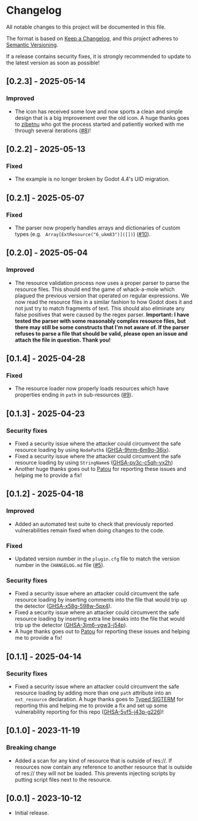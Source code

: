 # Changelog
All notable changes to this project will be documented in this file.

The format is based on [Keep a Changelog](https://keepachangelog.com/en/1.0.0/),
and this project adheres to [Semantic Versioning](https://semver.org/spec/v2.0.0.html).

If a release contains security fixes, it is strongly recommended to update to the latest version as soon as possible!

## [0.2.3] - 2025-05-14
### Improved
- The icon has received some love and now sports a clean and simple design that is a big improvement over the old icon. A huge thanks goes to [zibetnu](https://github.com/zibetnu) who got the process started and patiently worked with me through several iterations ([#8](https://github.com/derkork/godot-safe-resource-loader/issues/8))!

## [0.2.2] - 2025-05-13
### Fixed
- The example is no longer broken by Godot 4.4's UID migration.

## [0.2.1] - 2025-05-07
### Fixed
- The parser now properly handles arrays and dictionaries of custom types (e.g. ` Array[ExtResource("6_ukm83")]([])`) ([#10](https://github.com/derkork/godot-safe-resource-loader/issues/10)). 

## [0.2.0] - 2025-05-04
### Improved
- The resource validation process now uses a proper parser to parse the resource files. This should end the game of whack-a-mole which plagued the previous version that operated on regular expressions. We now read the resource files in a similar fashion to how Godot does it and not just try to match fragments of text. This should also eliminate any false positives that were caused by the regex parser. **Important: I have tested the parser with some reasonably complex resource files, but there may still be some constructs that I'm not aware of. If the parser refuses to parse a file that should be valid, please open an issue and attach the file in question. Thank you!** 

## [0.1.4] - 2025-04-28
### Fixed
- The resource loader now properly loads resources which have properties ending in `path` in sub-resources ([#9](https://github.com/derkork/godot-safe-resource-loader/issues/9)).

## [0.1.3] - 2025-04-23
### Security fixes
- Fixed a security issue where the attacker could circumvent the safe resource loading by using `NodePath`s ([GHSA-9hrm-6m9q-36jx](https://github.com/derkork/godot-safe-resource-loader/security/advisories/GHSA-9hrm-6m9q-36jx)).
- Fixed a security issue where the attacker could circumvent the safe resource loading by using `StringName`s ([GHSA-pv3c-c5qh-vx2h](https://github.com/derkork/godot-safe-resource-loader/security/advisories/GHSA-pv3c-c5qh-vx2h))
- Another huge thanks goes out to [Patou](https://github.com/xorblo-doitus) for reporting these issues and helping me to provide a fix!

## [0.1.2] - 2025-04-18
### Improved
- Added an automated test suite to check that previously reported vulnerabilities remain fixed when doing changes to the code.

### Fixed
- Updated version number in the `plugin.cfg` file to match the version number in the `CHANGELOG.md` file ([#5](https://github.com/derkork/godot-safe-resource-loader/issues/5)).

### Security fixes 
- Fixed a security issue where an attacker could circumvent the safe resource loading by inserting comments into the file that would trip up the detector ([GHSA-x58g-598w-5px4](https://github.com/derkork/godot-safe-resource-loader/security/advisories/GHSA-x58g-598w-5px4)). 
- Fixed a security issue where an attacker could circumvent the safe resource loading by inserting extra line breaks into the file that would trip up the detector ([GHSA-3jm6-vgw3-j54p](https://github.com/derkork/godot-safe-resource-loader/security/advisories/GHSA-3jm6-vgw3-j54p)).
- A huge thanks goes out to [Patou](https://github.com/xorblo-doitus) for reporting these issues and helping me to provide a fix!

## [0.1.1] - 2025-04-14
### Security fixes
- Fixed a security issue where an attacker could circumvent the safe resource loading by adding more than one `path` attribute into an `ext_resource` declaration. A huge thanks goes to [Typed SIGTERM](https://github.com/typed-sigterm) for reporting this and helping me to provide a fix and set up some vulnerability reporting for this repo ([GHSA-5vf5-j43p-g226](https://github.com/derkork/godot-safe-resource-loader/security/advisories/GHSA-5vf5-j43p-g226))!


## [0.1.0] - 2023-11-19
### Breaking change
- Added a scan for any kind of resource that is outside of res://. If resources now contain any reference to another resource that is outside of res:// they will not be loaded. This prevents injecting scripts by putting script files next to the resource. 

## [0.0.1] - 2023-10-12
- Initial release.
